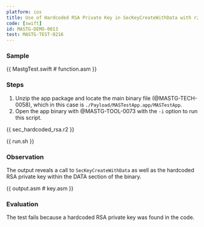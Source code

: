 ```yaml
---
platform: ios
title: Use of Hardcoded RSA Private Key in SecKeyCreateWithData with r2
code: [swift]
id: MASTG-DEMO-0013
test: MASTG-TEST-0216
---
```


### Sample

{{ MastgTest.swift # function.asm }}

### Steps

1. Unzip the app package and locate the main binary file (@MASTG-TECH-0058), which in this case is `./Payload/MASTestApp.app/MASTestApp`.
2. Open the app binary with @MASTG-TOOL-0073 with the `-i` option to run this script.

{{ sec_hardcoded_rsa.r2 }}

{{ run.sh }}

### Observation

The output reveals a call to `SecKeyCreateWithData` as well as the hardcoded RSA private key within the DATA section of the binary.

{{ output.asm # key.asm }}

### Evaluation

The test fails because a hardcoded RSA private key was found in the code.
